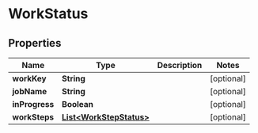 
# WorkStatus

## Properties
Name | Type | Description | Notes
------------ | ------------- | ------------- | -------------
**workKey** | **String** |  |  [optional]
**jobName** | **String** |  |  [optional]
**inProgress** | **Boolean** |  |  [optional]
**workSteps** | [**List&lt;WorkStepStatus&gt;**](WorkStepStatus.md) |  |  [optional]




